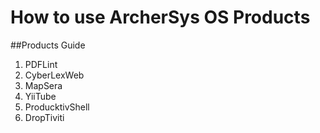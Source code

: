 # How to use ArcherSys OS Products
##Products Guide
1. PDFLint
2. CyberLexWeb
3. MapSera
4. YiiTube
5. ProducktivShell
6. DropTiviti